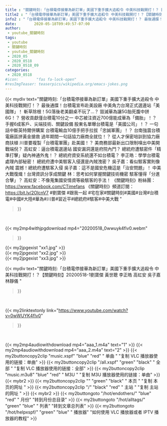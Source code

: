 ```yaml
---
title : "關鍵時刻:「台積電停接華為新訂單」美國下重手擴大追殺令 中美科技戰開打！？【關鍵時刻】20200518-1劉寶傑 黃世聰 李正皓 高虹安 吳子嘉 林靜儀 "
title2 : "「台積電停接華為新訂單」美國下重手擴大追殺令 中美科技戰開打！？【關鍵時刻】20200518-1劉寶傑 黃世聰 李正皓 高虹安 吳子嘉 林靜儀 "
info2 : "「台積電停接華為新訂單」美國下重手擴大追殺令 中美科技戰開打！？ 最後通牒！台積電宣布赴美設廠 中美角力台灣正式選邊站「美國隊」！ 斬草除根！5G落後老美翻桌不玩了…？ 毀滅華為讓5G胎死腹中拼6G！？ 營收貢獻僅台積電10分之一 中芯被注資近700億能成華為「備胎」！？ 手握6成客戶、尖端技術、關鍵設備 股東名單曝台積電是「美國公司」！？ 一句話中斷英特爾併購案 台積電輸血10億手把手拉拔「忠誠軍團」！？ 台南強震台積電廠區拼黃金搶救 過年期間一句話協力廠商全就位！？ 從人才保密培訓到協力廠商扶植 川普要複製「台積電軍團」赴美國！？ 美商務部最新出口限制嗅出中美開戰端倪？ 高虹安：逼台積電選邊站 國安漏洞還是府院內鬥？ 總統府遭駭密件「精準打擊」疑內神通外鬼！？ 總統府資安系統還不如台積電？ 李正皓：學學台積電處理內部秘密！ 總統府遭中美駭客入侵還是內賊洩密？ 吳子嘉：看似駭客實則像內賊 震撼！總統府遭駭客入侵 吳子嘉：這不是國安危機這是「治安問題」！ 中美大戰復熾！台灣資訊分享成關鍵 林：思考如何掌握關鍵技術機密 駭客懂得「分進合擊」？ 高虹安：不像蒐集國安情資等級駭客的手法！  《關鍵時刻》粉絲團：https://www.facebook.com/CTimefans 《關鍵時刻》頻道訂閱：https://bit.ly/2OlcnV7  #劉寶傑  #跟我一起 #宅在家#關鍵時刻#美國#台灣#台積電#中國#大陸#華為#川普#習近平#總統府#駭客#中美大戰 "
date:        2020-05-18T09:49:57-07:00
author:
 - youtube_關鍵時刻
tags:
 - youtube
 - 關鍵時刻
 - youtube_關鍵時刻
 - 2020_05
 - 2020_0518
 - 2020_0518_09
categories:
 - 2020_0518
#icon:        "fas fa-lock-open"
#resImgTeaser: teaserpics/wikipedia.org/emacs-jokes.png
---
```


{{< mydiv text="關鍵時刻:「台積電停接華為新訂單」美國下重手擴大追殺令 中美科技戰開打！？ 最後通牒！台積電宣布赴美設廠 中美角力台灣正式選邊站「美國隊」！ 斬草除根！5G落後老美翻桌不玩了…？ 毀滅華為讓5G胎死腹中拼6G！？ 營收貢獻僅台積電10分之一 中芯被注資近700億能成華為「備胎」！？ 手握6成客戶、尖端技術、關鍵設備 股東名單曝台積電是「美國公司」！？ 一句話中斷英特爾併購案 台積電輸血10億手把手拉拔「忠誠軍團」！？ 台南強震台積電廠區拼黃金搶救 過年期間一句話協力廠商全就位！？ 從人才保密培訓到協力廠商扶植 川普要複製「台積電軍團」赴美國！？ 美商務部最新出口限制嗅出中美開戰端倪？ 高虹安：逼台積電選邊站 國安漏洞還是府院內鬥？ 總統府遭駭密件「精準打擊」疑內神通外鬼！？ 總統府資安系統還不如台積電？ 李正皓：學學台積電處理內部秘密！ 總統府遭中美駭客入侵還是內賊洩密？ 吳子嘉：看似駭客實則像內賊 震撼！總統府遭駭客入侵 吳子嘉：這不是國安危機這是「治安問題」！ 中美大戰復熾！台灣資訊分享成關鍵 林：思考如何掌握關鍵技術機密 駭客懂得「分進合擊」？ 高虹安：不像蒐集國安情資等級駭客的手法！  《關鍵時刻》粉絲團：https://www.facebook.com/CTimefans 《關鍵時刻》頻道訂閱：https://bit.ly/2OlcnV7  #劉寶傑  #跟我一起 #宅在家#關鍵時刻#美國#台灣#台積電#中國#大陸#華為#川普#習近平#總統府#駭客#中美大戰 "
>}}
<br>


{{< my2mp4withjpgdownload mp4="20200518_0wwuyk4fiv0.webm"
>}}

{{< my2jpgexist "xx1.jpg" >}}<br>
{{< my2jpgexist "xx2.jpg" >}}<br>
{{< my2jpgexist "xx3.jpg" >}}<br>



{{< mydiv text="關鍵時刻:「台積電停接華為新訂單」美國下重手擴大追殺令 中美科技戰開打！？【關鍵時刻】20200518-1劉寶傑 黃世聰 李正皓 高虹安 吳子嘉 林靜儀 "
>}}
<br>

{{< my2linktextonly link="https://www.youtube.com/watch?v=0wWUYK4fIv0"
>}}


<br>

{{< my2mp4audiowithdownload mp4="aaa_1.m4a"    text="1" >}}
{{< my2mp4audiowithdownload mp4="aaa_2.m4a"    text="2" >}}
{{< my2buttoncopy2clip "music.xspf"        "blue"   "red"    " 单曲 "  "复制 VLC 播放器使用的链接：单曲" >}} {{< my2buttoncopy2clip "/all.xspf"         "green"  "black"  " 全部 "  "复制 VLC 播放器使用的链接：全部" >}} {{< my2buttoncopy2clip "music.m3u8"        "blue"   "red"    " M3U  "    "复制 M3U 播放器使用的链接：单曲" >}} {{< mybr2 >}} {{< my2buttoncopy2clip ""                  "green"  "black"  " 本页 "    "复制 本页的网址 " >}} {{< my2buttoncopy2clip "/"                 "black"  "red"    " 主站 "    "复制 主站的网址 " >}} {{< mybr2 >}} {{< my2buttongoto      "/hot/endothers/"   "blue"   "red"    " 月份"   "转到月份总目录" >}} {{< my2buttongoto      "/hot/alltags/"     "green"  "blue"   " 列表"   "转到文章总列表" >}} {{< my2buttongoto      "/hot/helpxspf/"    "green"  "blue"   " 播放器" "如何使用 VLC 播放器或者 IPTV 播放器的教程" >}} 
